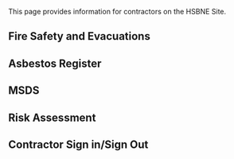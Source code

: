 This page provides information for contractors on the HSBNE Site.


## Fire Safety and Evacuations

## Asbestos Register

## MSDS

## Risk Assessment

## Contractor Sign in/Sign Out